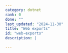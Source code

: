 ```yaml
---
category: dotnet
rank: 0
done: ""
last_updated: "2024-11-30"
title: "Web exports"
id: "web-exports"
description: |

---
```

